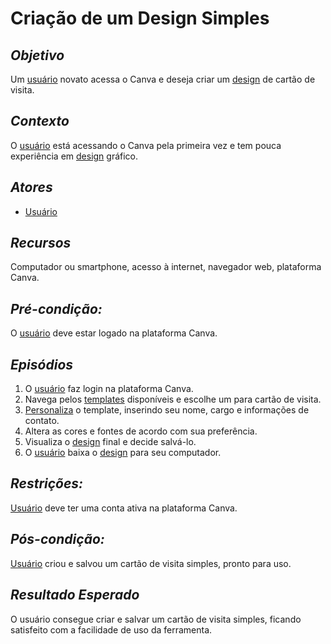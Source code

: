 # __Criação de um Design Simples__
## _Objetivo_

Um [usuário](../lexico.md#Usuário) novato acessa o Canva e deseja criar um [design](../lexico.md#Design) de cartão de visita.

## _Contexto_

O [usuário](../lexico.md#Usuário) está acessando o Canva pela primeira vez e tem pouca experiência em [design](../lexico.md#Design) gráfico.

## _Atores_

- [Usuário](../lexico.md#Usuário)

## _Recursos_

Computador ou smartphone, acesso à internet, navegador web, plataforma Canva.

## _Pré-condição:_

O [usuário](../lexico.md#Usuário) deve estar logado na plataforma Canva.

## _Episódios_

1. O [usuário](../lexico.md#Usuário) faz login na plataforma Canva.
2. Navega pelos [templates](../lexico.md#Templates) disponíveis e escolhe um para cartão de visita.
3. [Personaliza](../lexico.md#Personalizar) o template, inserindo seu nome, cargo e informações de contato.
4. Altera as cores e fontes de acordo com sua preferência.
5. Visualiza o [design](../lexico.md#Design) final e decide salvá-lo.
6. O [usuário](../lexico.md#Usuário) baixa o [design](../lexico.md#Design) para seu computador.

## _Restrições:_

[Usuário](../lexico.md#Usuário) deve ter uma conta ativa na plataforma Canva.

## _Pós-condição:_

[Usuário](../lexico.md#Usuário) criou e salvou um cartão de visita simples, pronto para uso.

## _Resultado Esperado_ 

O usuário consegue criar e salvar um cartão de visita simples, ficando satisfeito com a facilidade de uso da ferramenta.
